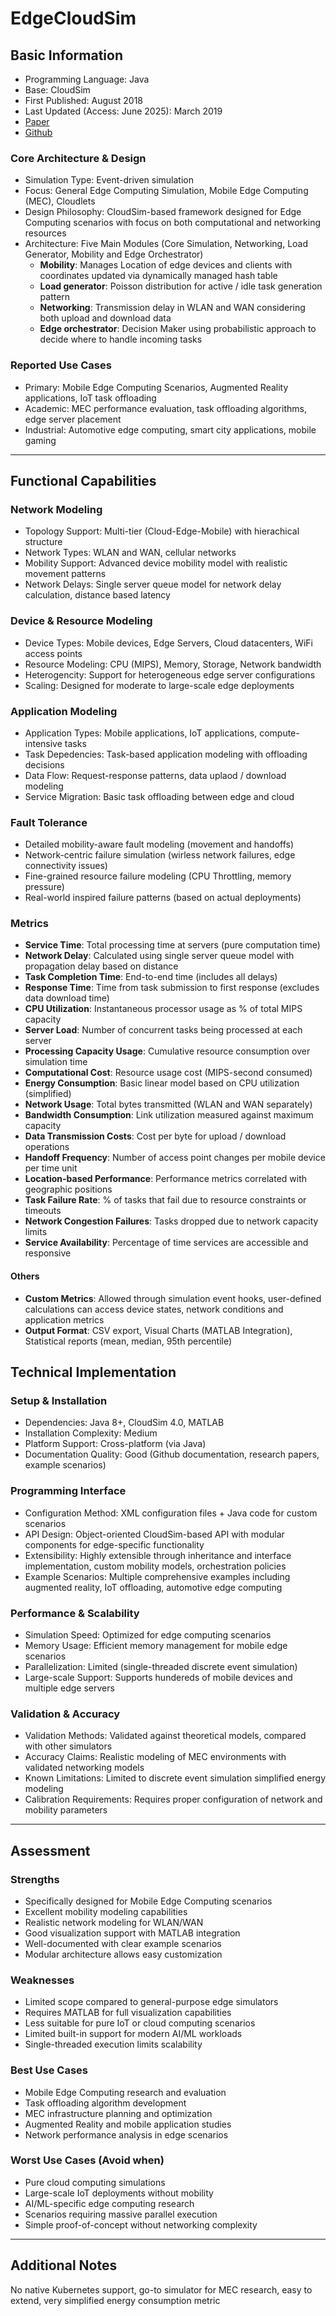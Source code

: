 # EdgeCloudSim
## Basic Information
- Programming Language: Java
- Base: CloudSim
- First Published: August 2018
- Last Updated (Access: June 2025): March 2019
- [Paper](https://onlinelibrary.wiley.com/doi/abs/10.1002/ett.3493)
- [Github](https://github.com/purdue-dcsl/EdgeCloudSim)

### Core Architecture & Design
- Simulation Type: Event-driven simulation
- Focus: General Edge Computing Simulation, Mobile Edge Computing (MEC), Cloudlets
- Design Philosophy: CloudSim-based framework designed for Edge Computing scenarios with focus on both computational and networking resources
- Architecture: Five Main Modules (Core Simulation, Networking, Load Generator, Mobility and Edge Orchestrator)
  - **Mobility**: Manages Location of edge devices and clients with coordinates updated via dynamically managed hash table
  - **Load generator**: Poisson distribution for active / idle task generation pattern
  - **Networking**: Transmission delay in WLAN and WAN considering both upload and download data
  - **Edge orchestrator**: Decision Maker using probabilistic approach to decide where to handle incoming tasks

### Reported Use Cases
- Primary: Mobile Edge Computing Scenarios, Augmented Reality applications, IoT task offloading
- Academic: MEC performance evaluation, task offloading algorithms, edge server placement
- Industrial: Automotive edge computing, smart city applications, mobile gaming

---

## Functional Capabilities
### Network Modeling
- Topology Support: Multi-tier (Cloud-Edge-Mobile) with hierachical structure
- Network Types: WLAN and WAN, cellular networks
- Mobility Support: Advanced device mobility model with realistic movement patterns
- Network Delays: Single server queue model for network delay calculation, distance based latency
### Device & Resource Modeling
- Device Types: Mobile devices, Edge Servers, Cloud datacenters, WiFi access points
- Resource Modeling: CPU (MIPS), Memory, Storage, Network bandwidth
- Heterogencity: Support for heterogeneous edge server configurations
- Scaling: Designed for moderate to large-scale edge deployments
### Application Modeling
- Application Types: Mobile applications, IoT applications, compute-intensive tasks
- Task Depedencies: Task-based application modeling with offloading decisions
- Data Flow: Request-response patterns, data uplaod / download modeling
- Service Migration: Basic task offloading between edge and cloud
### Fault Tolerance
- Detailed mobility-aware fault modeling (movement and handoffs)
- Network-centric failure simulation (wirless network failures, edge connectivity issues)
- Fine-grained resource failure modeling (CPU Throttling, memory pressure)
- Real-world inspired failure patterns (based on actual deployments)
### Metrics
- **Service Time**: Total processing time at servers (pure computation time)
- **Network Delay**: Calculated using single server queue model with propagation delay based on distance
- **Task Completion Time**: End-to-end time (includes all delays)
- **Response Time**: Time from task submission to first response (excludes data download time)
- **CPU Utilization**: Instantaneous processor usage as % of total MIPS capacity
- **Server Load**: Number of concurrent tasks being processed at each server
- **Processing Capacity Usage**: Cumulative resource consumption over simulation time
- **Computational Cost**: Resource usage cost (MIPS-second consumed)
- **Energy Consumption**: Basic linear model based on CPU utilization (simplified)
- **Network Usage**: Total bytes transmitted (WLAN and WAN separately)
- **Bandwidth Consumption**: Link utilization measured against maximum capacity
- **Data Transmission Costs**: Cost per byte for upload / download operations
- **Handoff Frequency**: Number of access point changes per mobile device per time unit
- **Location-based Performance**: Performance metrics correlated with geographic positions
- **Task Failure Rate**: % of tasks that fail due to resource constraints or timeouts
- **Network Congestion Failures**: Tasks dropped due to network capacity limits
- **Service Availability**: Percentage of time services are accessible and responsive
#### Others
- **Custom Metrics**: Allowed through simulation event hooks, user-defined calculations can access device states, network conditions and application metrics
- **Output Format**: CSV export, Visual Charts (MATLAB Integration), Statistical reports (mean, median, 95th percentile)

## Technical Implementation
### Setup & Installation
- Dependencies: Java 8+, CloudSim 4.0, MATLAB
- Installation Complexity: Medium
- Platform Support: Cross-platform (via Java)
- Documentation Quality: Good (Github documentation, research papers, example scenarios)
### Programming Interface
- Configuration Method: XML configuration files + Java code for custom scenarios
- API Design: Object-oriented CloudSim-based API with modular components for edge-specific functionality
- Extensibility: Highly extensible through inheritance and interface implementation, custom mobility models, orchestration policies
- Example Scenarios: Multiple comprehensive examples including augmented reality, IoT offloading, automotive edge computing
### Performance & Scalability
- Simulation Speed: Optimized for edge computing scenarios
- Memory Usage: Efficient memory management for mobile edge scenarios
- Parallelization: Limited (single-threaded discrete event simulation)
- Large-scale Support: Supports hundereds of mobile devices and multiple edge servers
### Validation & Accuracy
- Validation Methods: Validated against theoretical models, compared with other simulators
- Accuracy Claims: Realistic modeling of MEC environments with validated networking models
- Known Limitations: Limited to discrete event simulation simplified energy modeling
- Calibration Requirements: Requires proper configuration of network and mobility parameters

---

## Assessment
### Strengths
- Specifically designed for Mobile Edge Computing scenarios
- Excellent mobility modeling capabilities
- Realistic network modeling for WLAN/WAN
- Good visualization support with MATLAB integration
- Well-documented with clear example scenarios
- Modular architecture allows easy customization
### Weaknesses
- Limited scope compared to general-purpose edge simulators
- Requires MATLAB for full visualization capabilities
- Less suitable for pure IoT or cloud computing scenarios
- Limited built-in support for modern AI/ML workloads
- Single-threaded execution limits scalability
### Best Use Cases
- Mobile Edge Computing research and evaluation
- Task offloading algorithm development
- MEC infrastructure planning and optimization
- Augmented Reality and mobile application studies
- Network performance analysis in edge scenarios
### Worst Use Cases (Avoid when)
- Pure cloud computing simulations
- Large-scale IoT deployments without mobility
- AI/ML-specific edge computing research
- Scenarios requiring massive parallel execution
- Simple proof-of-concept without networking complexity
---

## Additional Notes
No native Kubernetes support, go-to simulator for MEC research, easy to extend,
very simplified energy consumption metric